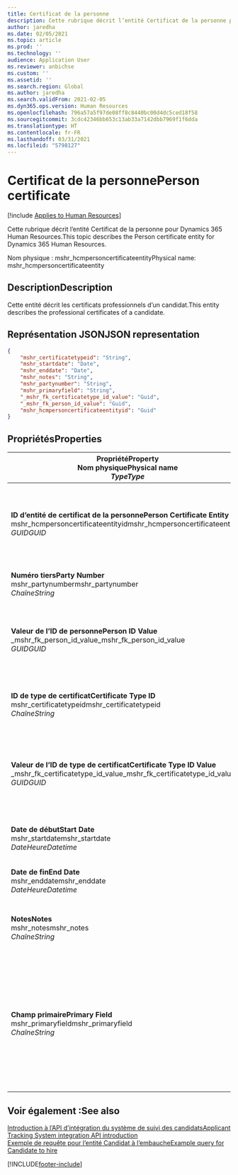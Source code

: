 ```yaml
---
title: Certificat de la personne
description: Cette rubrique décrit l’entité Certificat de la personne pour Dynamics 365 Human Resources.
author: jaredha
ms.date: 02/05/2021
ms.topic: article
ms.prod: ''
ms.technology: ''
audience: Application User
ms.reviewer: anbichse
ms.custom: ''
ms.assetid: ''
ms.search.region: Global
ms.author: jaredha
ms.search.validFrom: 2021-02-05
ms.dyn365.ops.version: Human Resources
ms.openlocfilehash: 796a57a5f97de08ff8c8440bc00d4dc5ced18f58
ms.sourcegitcommit: 3cdc42346bb653c13ab33a7142dbb7969f1f6dda
ms.translationtype: HT
ms.contentlocale: fr-FR
ms.lasthandoff: 03/31/2021
ms.locfileid: "5798127"
---
```

# <a name="person-certificate"></a><span data-ttu-id="4a669-103">Certificat de la personne</span><span class="sxs-lookup"><span data-stu-id="4a669-103">Person certificate</span></span>

[!include [Applies to Human Resources](../includes/applies-to-hr.md)]

<span data-ttu-id="4a669-104">Cette rubrique décrit l’entité Certificat de la personne pour Dynamics 365 Human Resources.</span><span class="sxs-lookup"><span data-stu-id="4a669-104">This topic describes the Person certificate entity for Dynamics 365 Human Resources.</span></span>

<span data-ttu-id="4a669-105">Nom physique : mshr_hcmpersoncertificateentity</span><span class="sxs-lookup"><span data-stu-id="4a669-105">Physical name: mshr_hcmpersoncertificateentity</span></span>

## <a name="description"></a><span data-ttu-id="4a669-106">Description</span><span class="sxs-lookup"><span data-stu-id="4a669-106">Description</span></span>

<span data-ttu-id="4a669-107">Cette entité décrit les certificats professionnels d’un candidat.</span><span class="sxs-lookup"><span data-stu-id="4a669-107">This entity describes the professional certificates of a candidate.</span></span>

## <a name="json-representation"></a><span data-ttu-id="4a669-108">Représentation JSON</span><span class="sxs-lookup"><span data-stu-id="4a669-108">JSON representation</span></span>

```json
{
    "mshr_certificatetypeid": "String",
    "mshr_startdate": "Date",
    "mshr_enddate": "Date",
    "mshr_notes": "String",
    "mshr_partynumber": "String",
    "mshr_primaryfield": "String",
    "_mshr_fk_certificatetype_id_value": "Guid",
    "_mshr_fk_person_id_value": "Guid",
    "mshr_hcmpersoncertificateentityid": "Guid"
}
```

## <a name="properties"></a><span data-ttu-id="4a669-109">Propriétés</span><span class="sxs-lookup"><span data-stu-id="4a669-109">Properties</span></span>

| <span data-ttu-id="4a669-110">Propriété</span><span class="sxs-lookup"><span data-stu-id="4a669-110">Property</span></span><br><span data-ttu-id="4a669-111">**Nom physique**</span><span class="sxs-lookup"><span data-stu-id="4a669-111">**Physical name**</span></span><br><span data-ttu-id="4a669-112">**_Type_**</span><span class="sxs-lookup"><span data-stu-id="4a669-112">**_Type_**</span></span> | <span data-ttu-id="4a669-113">Cas d’emploi</span><span class="sxs-lookup"><span data-stu-id="4a669-113">Use</span></span> | <span data-ttu-id="4a669-114">Description</span><span class="sxs-lookup"><span data-stu-id="4a669-114">Description</span></span> |
| --- | --- | --- |
| <span data-ttu-id="4a669-115">**ID d’entité de certificat de la personne**</span><span class="sxs-lookup"><span data-stu-id="4a669-115">**Person Certificate Entity ID**</span></span><br><span data-ttu-id="4a669-116">mshr_hcmpersoncertificateentityid</span><span class="sxs-lookup"><span data-stu-id="4a669-116">mshr_hcmpersoncertificateentityid</span></span><br><span data-ttu-id="4a669-117">*GUID*</span><span class="sxs-lookup"><span data-stu-id="4a669-117">*GUID*</span></span> | <span data-ttu-id="4a669-118">Lecture seule</span><span class="sxs-lookup"><span data-stu-id="4a669-118">Read-only</span></span><br><span data-ttu-id="4a669-119">Requis</span><span class="sxs-lookup"><span data-stu-id="4a669-119">Required</span></span> | <span data-ttu-id="4a669-120">Identificateur unique généré par le système pour le dossier d’entité de certificat de la personne.</span><span class="sxs-lookup"><span data-stu-id="4a669-120">System-generated unique identifier for the person certificate entity record.</span></span> |
| <span data-ttu-id="4a669-121">**Numéro tiers**</span><span class="sxs-lookup"><span data-stu-id="4a669-121">**Party Number**</span></span><br><span data-ttu-id="4a669-122">mshr_partynumber</span><span class="sxs-lookup"><span data-stu-id="4a669-122">mshr_partynumber</span></span><br><span data-ttu-id="4a669-123">*Chaîne*</span><span class="sxs-lookup"><span data-stu-id="4a669-123">*String*</span></span> | <span data-ttu-id="4a669-124">Lecture/écriture</span><span class="sxs-lookup"><span data-stu-id="4a669-124">Read/write</span></span><br><span data-ttu-id="4a669-125">Requis</span><span class="sxs-lookup"><span data-stu-id="4a669-125">Required</span></span> | <span data-ttu-id="4a669-126">ID de tiers (personne) du candidat.</span><span class="sxs-lookup"><span data-stu-id="4a669-126">The party (person) ID of the candidate.</span></span> |
| <span data-ttu-id="4a669-127">**Valeur de l’ID de personne**</span><span class="sxs-lookup"><span data-stu-id="4a669-127">**Person ID Value**</span></span><br><span data-ttu-id="4a669-128">_mshr_fk_person_id_value</span><span class="sxs-lookup"><span data-stu-id="4a669-128">_mshr_fk_person_id_value</span></span><br><span data-ttu-id="4a669-129">*GUID*</span><span class="sxs-lookup"><span data-stu-id="4a669-129">*GUID*</span></span> | <span data-ttu-id="4a669-130">Lecture seule</span><span class="sxs-lookup"><span data-stu-id="4a669-130">Read-only</span></span><br><span data-ttu-id="4a669-131">Requis</span><span class="sxs-lookup"><span data-stu-id="4a669-131">Required</span></span><br><span data-ttu-id="4a669-132">Clé étrangère : mshr_dirpersonentityid de l’entité mshr_dirpersonentity</span><span class="sxs-lookup"><span data-stu-id="4a669-132">Foreign key: mshr_dirpersonentityid of mshr_dirpersonentity</span></span> | <span data-ttu-id="4a669-133">Identificateur généré par le système de l’enregistrement de l’entité de tiers (personne).</span><span class="sxs-lookup"><span data-stu-id="4a669-133">The system-generated identifier of the party (person) entity record.</span></span> |
| <span data-ttu-id="4a669-134">**ID de type de certificat**</span><span class="sxs-lookup"><span data-stu-id="4a669-134">**Certificate Type ID**</span></span><br><span data-ttu-id="4a669-135">mshr_certificatetypeid</span><span class="sxs-lookup"><span data-stu-id="4a669-135">mshr_certificatetypeid</span></span><br><span data-ttu-id="4a669-136">*Chaîne*</span><span class="sxs-lookup"><span data-stu-id="4a669-136">*String*</span></span> | <span data-ttu-id="4a669-137">Lecture/écriture</span><span class="sxs-lookup"><span data-stu-id="4a669-137">Read/write</span></span><br><span data-ttu-id="4a669-138">Requis</span><span class="sxs-lookup"><span data-stu-id="4a669-138">Required</span></span> |  <span data-ttu-id="4a669-139">Identifiant du type de certificat défini dans Human Resources.</span><span class="sxs-lookup"><span data-stu-id="4a669-139">The identifier of the certificate type defined in Human Resources.</span></span> |
| <span data-ttu-id="4a669-140">**Valeur de l’ID de type de certificat**</span><span class="sxs-lookup"><span data-stu-id="4a669-140">**Certificate Type ID Value**</span></span><br><span data-ttu-id="4a669-141">_mshr_fk_certificatetype_id_value</span><span class="sxs-lookup"><span data-stu-id="4a669-141">_mshr_fk_certificatetype_id_value</span></span><br><span data-ttu-id="4a669-142">*GUID*</span><span class="sxs-lookup"><span data-stu-id="4a669-142">*GUID*</span></span> | <span data-ttu-id="4a669-143">Lecture seule</span><span class="sxs-lookup"><span data-stu-id="4a669-143">Read-only</span></span><br><span data-ttu-id="4a669-144">Requis</span><span class="sxs-lookup"><span data-stu-id="4a669-144">Required</span></span><br><span data-ttu-id="4a669-145">Clé étrangère : mshr_hcmcertificatetypeentityid de l’entité mshr_hcmcertificatetypeentity</span><span class="sxs-lookup"><span data-stu-id="4a669-145">Foreign key: mshr_hcmcertificatetypeentityid of mshr_hcmcertificatetypeentity</span></span> | <span data-ttu-id="4a669-146">Identificateur unique généré par le système du type de certificat de l’entité associée.</span><span class="sxs-lookup"><span data-stu-id="4a669-146">System-generated unique identifier of the certificate type in the associated entity.</span></span> |
| <span data-ttu-id="4a669-147">**Date de début**</span><span class="sxs-lookup"><span data-stu-id="4a669-147">**Start Date**</span></span><br><span data-ttu-id="4a669-148">mshr_startdate</span><span class="sxs-lookup"><span data-stu-id="4a669-148">mshr_startdate</span></span><br><span data-ttu-id="4a669-149">*DateHeure*</span><span class="sxs-lookup"><span data-stu-id="4a669-149">*Datetime*</span></span> | <span data-ttu-id="4a669-150">Lecture/écriture</span><span class="sxs-lookup"><span data-stu-id="4a669-150">Read/write</span></span><br><span data-ttu-id="4a669-151">Requis</span><span class="sxs-lookup"><span data-stu-id="4a669-151">Required</span></span> | <span data-ttu-id="4a669-152">Date à laquelle le certificat a été délivré.</span><span class="sxs-lookup"><span data-stu-id="4a669-152">The date at which the certificate was issued.</span></span> |
| <span data-ttu-id="4a669-153">**Date de fin**</span><span class="sxs-lookup"><span data-stu-id="4a669-153">**End Date**</span></span><br><span data-ttu-id="4a669-154">mshr_enddate</span><span class="sxs-lookup"><span data-stu-id="4a669-154">mshr_enddate</span></span><br><span data-ttu-id="4a669-155">*DateHeure*</span><span class="sxs-lookup"><span data-stu-id="4a669-155">*Datetime*</span></span> | <span data-ttu-id="4a669-156">Lecture/écriture</span><span class="sxs-lookup"><span data-stu-id="4a669-156">Read/write</span></span><br><span data-ttu-id="4a669-157">Facultatif</span><span class="sxs-lookup"><span data-stu-id="4a669-157">Optional</span></span> | <span data-ttu-id="4a669-158">Date à laquelle le certificat va expirer.</span><span class="sxs-lookup"><span data-stu-id="4a669-158">The date at which the certificate will expire.</span></span> |
| <span data-ttu-id="4a669-159">**Notes**</span><span class="sxs-lookup"><span data-stu-id="4a669-159">**Notes**</span></span><br><span data-ttu-id="4a669-160">mshr_notes</span><span class="sxs-lookup"><span data-stu-id="4a669-160">mshr_notes</span></span><br><span data-ttu-id="4a669-161">*Chaîne*</span><span class="sxs-lookup"><span data-stu-id="4a669-161">*String*</span></span> | <span data-ttu-id="4a669-162">Lecture/écriture</span><span class="sxs-lookup"><span data-stu-id="4a669-162">Read/write</span></span><br><span data-ttu-id="4a669-163">Facultatif</span><span class="sxs-lookup"><span data-stu-id="4a669-163">Optional</span></span> | <span data-ttu-id="4a669-164">Notes à l’intention des recruteurs et des responsables du recrutement.</span><span class="sxs-lookup"><span data-stu-id="4a669-164">Notes for use by hiring managers and recruiters.</span></span> |
| <span data-ttu-id="4a669-165">**Champ primaire**</span><span class="sxs-lookup"><span data-stu-id="4a669-165">**Primary Field**</span></span><br><span data-ttu-id="4a669-166">mshr_primaryfield</span><span class="sxs-lookup"><span data-stu-id="4a669-166">mshr_primaryfield</span></span><br><span data-ttu-id="4a669-167">*Chaîne*</span><span class="sxs-lookup"><span data-stu-id="4a669-167">*String*</span></span> | <span data-ttu-id="4a669-168">Lecture seule</span><span class="sxs-lookup"><span data-stu-id="4a669-168">Read-only</span></span><br><span data-ttu-id="4a669-169">Requis</span><span class="sxs-lookup"><span data-stu-id="4a669-169">Required</span></span> |  <span data-ttu-id="4a669-170">Champ à utiliser comme identifiant principal de l’enregistrement d’entité.</span><span class="sxs-lookup"><span data-stu-id="4a669-170">Field to be used as an identifier of the entity record.</span></span> <span data-ttu-id="4a669-171">Combinaison du numéro de tiers, de l’ID du type de certificat et de la date de début.</span><span class="sxs-lookup"><span data-stu-id="4a669-171">Combination of party number, certificate type ID, and start date.</span></span> |

## <a name="see-also"></a><span data-ttu-id="4a669-172">Voir également :</span><span class="sxs-lookup"><span data-stu-id="4a669-172">See also</span></span>

[<span data-ttu-id="4a669-173">Introduction à l’API d’intégration du système de suivi des candidats</span><span class="sxs-lookup"><span data-stu-id="4a669-173">Applicant Tracking System integration API introduction</span></span>](hr-admin-integration-ats-api-introduction.md)<br>
[<span data-ttu-id="4a669-174">Exemple de requête pour l’entité Candidat à l’embauche</span><span class="sxs-lookup"><span data-stu-id="4a669-174">Example query for Candidate to hire</span></span>](hr-admin-integration-ats-api-candidate-to-hire-example-query.md)



[!INCLUDE[footer-include](../includes/footer-banner.md)]